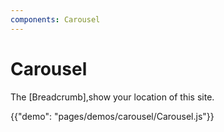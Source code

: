 ```yaml
---
components: Carousel
---
```


# Carousel

The [Breadcrumb],show your location of this site.

{{"demo": "pages/demos/carousel/Carousel.js"}}
